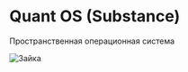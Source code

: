 # Quant OS (Substance)

Пространственная операционная система

![Зайка](https://sun9-45.userapi.com/s/v1/ig2/Dl4RUctNc_GYY_gpIeSnGqtiKVYLyKhLkCAN8vY9AVjxBytGP73TLC9QM7ZzI94iXjEOppKSneX7zKH09Z3RP86Q.jpg?size=128x128&quality=96&type=album)
